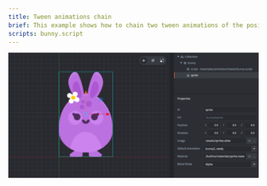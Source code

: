```yaml
---
title: Tween animations chain
brief: This example shows how to chain two tween animations of the position of a game object. In addition, the scale and tint is animated separately.
scripts: bunny.script
---
```


![tween](chained_tween.png)
